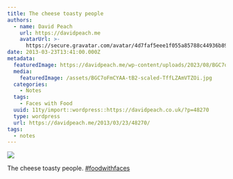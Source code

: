 ```yaml
---
title: The cheese toasty people
authors:
  - name: David Peach
    url: https://davidpeach.me
    avatarUrl: >-
      https://secure.gravatar.com/avatar/4d7faf5eee1f055a85788c44936b8995eaab6dfb004e7854ec747ccb272e91ee?s=96&d=mm&r=g
date: 2013-03-23T13:41:00.000Z
metadata:
  featuredImage: https://davidpeach.me/wp-content/uploads/2023/08/BGC7oFmCYAA-tB2-scaled.jpg
  media:
    featuredImage: /assets/BGC7oFmCYAA-tB2-scaled-TffLZAmVTZOi.jpg
  categories:
    - Notes
  tags:
    - Faces with Food
  uuid: 11ty/import::wordpress::https://davidpeach.co.uk/?p=48270
  type: wordpress
  url: https://davidpeach.me/2013/03/23/48270/
tags:
  - notes
---
```

[![](/assets/BGC7oFmCYAA-tB2-2048x1536-Qjh4SQ0F0yO9.jpg)](/assets/BGC7oFmCYAA-tB2-2048x1536-Qjh4SQ0F0yO9.jpg)

The cheese toasty people. [#foodwithfaces](https://twitter.com/hashtag/foodwithfaces?src=hashtag_click)